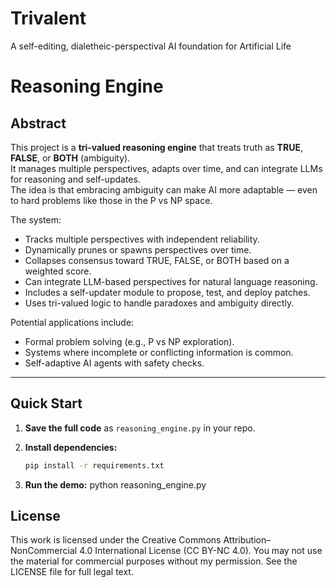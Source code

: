# Trivalent
A self-editing, dialetheic-perspectival AI foundation for Artificial Life

# Reasoning Engine

## Abstract  
This project is a **tri-valued reasoning engine** that treats truth as **TRUE**, **FALSE**, or **BOTH** (ambiguity).  
It manages multiple perspectives, adapts over time, and can integrate LLMs for reasoning and self-updates.  
The idea is that embracing ambiguity can make AI more adaptable — even to hard problems like those in the P vs NP space.

The system:
- Tracks multiple perspectives with independent reliability.
- Dynamically prunes or spawns perspectives over time.
- Collapses consensus toward TRUE, FALSE, or BOTH based on a weighted score.
- Can integrate LLM-based perspectives for natural language reasoning.
- Includes a self-updater module to propose, test, and deploy patches.
- Uses tri-valued logic to handle paradoxes and ambiguity directly.

Potential applications include:
- Formal problem solving (e.g., P vs NP exploration).
- Systems where incomplete or conflicting information is common.
- Self-adaptive AI agents with safety checks.

---

## Quick Start  

1. **Save the full code** as `reasoning_engine.py` in your repo.  

2. **Install dependencies:**  
   ```bash
   pip install -r requirements.txt

3. **Run the demo:**
   python reasoning_engine.py
   
## License
This work is licensed under the Creative Commons Attribution–NonCommercial 4.0 International License (CC BY-NC 4.0).
You may not use the material for commercial purposes without my permission.
See the LICENSE file for full legal text.

